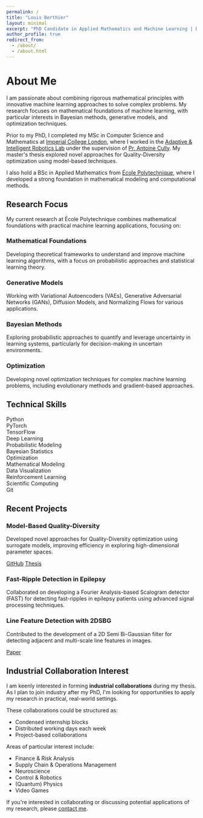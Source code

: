 ```yaml
---
permalink: /
title: "Louis Berthier"
layout: minimal
excerpt: "PhD Candidate in Applied Mathematics and Machine Learning | Data Scientist at Michelin"
author_profile: true
redirect_from: 
  - /about/
  - /about.html
---
```


<div class="hero-section">
  <h1 class="hero-title">About Me</h1>
  <!-- <p class="hero-subtitle">PhD Student in Applied Mathematics and Machine Learning | Data Scientist at Michelin</p> -->

  <p> I am passionate about combining rigorous mathematical principles with innovative machine learning approaches to solve complex problems. My research focuses on mathematical foundations of machine learning, with particular interests in Bayesian methods, generative models, and optimization techniques. </p>

  <p> Prior to my PhD, I completed my MSc in Computer Science and Mathematics at <a href="https://www.imperial.ac.uk/">Imperial College London</a>, where I worked in the <a href="https://www.imperial.ac.uk/adaptive-intelligent-robotics/">Adaptive & Intelligent Robotics Lab</a> under the supervision of <a href="https://www.imperial.ac.uk/people/a.cully">Pr. Antoine Cully</a>. My master's thesis explored novel approaches for Quality-Diversity optimization using model-based techniques. </p>

  <p> I also hold a BSc in Applied Mathematics from <a href="https://www.polytechnique.edu/">École Polytechnique</a>, where I developed a strong foundation in mathematical modeling and computational methods. </p>
  
  <!-- <p>I'm working at the intersection of mathematics and machine learning at <a href="https://www.polytechnique.edu/">École Polytechnique</a> in Paris, while also applying these skills as a Data Scientist at <a href="https://www.michelin.com/">Michelin</a>.</p>
  <div style="margin: 30px 0;">
    <a href="/research/" class="btn btn-primary">Research Interests</a>
    <a href="/files/pdf/CV_LouisBERTHIER.pdf" class="btn btn-primary">Download CV</a>
  </div> -->

</div>

<!-- ## About Me

I am passionate about combining rigorous mathematical principles with innovative machine learning approaches to solve complex problems. My research focuses on mathematical foundations of machine learning, with particular interests in Bayesian methods, generative models, and optimization techniques.

Prior to my PhD, I completed my MSc in Computer Science and Mathematics at [Imperial College London](https://www.imperial.ac.uk/), where I worked in the [Adaptive & Intelligent Robotics Lab](https://www.imperial.ac.uk/adaptive-intelligent-robotics/) under the supervision of [Dr. Antoine Cully](https://www.imperial.ac.uk/people/a.cully). My master's thesis explored novel approaches for Quality-Diversity optimization using model-based techniques.

I also hold a BSc in Applied Mathematics from [École Polytechnique](https://www.polytechnique.edu/), where I developed a strong foundation in mathematical modeling and computational methods. -->

## Research Focus

My current research at École Polytechnique combines mathematical foundations with practical machine learning applications, focusing on:

<div class="research-areas">
  <div class="research-area">
    <h3>Mathematical Foundations</h3>
    <p>Developing theoretical frameworks to understand and improve machine learning algorithms, with a focus on probabilistic approaches and statistical learning theory.</p>
  </div>
  
  <div class="research-area">
    <h3>Generative Models</h3>
    <p>Working with Variational Autoencoders (VAEs), Generative Adversarial Networks (GANs), Diffusion Models, and Normalizing Flows for various applications.</p>
  </div>
  
  <div class="research-area">
    <h3>Bayesian Methods</h3>
    <p>Exploring probabilistic approaches to quantify and leverage uncertainty in learning systems, particularly for decision-making in uncertain environments.</p>
  </div>
  
  <div class="research-area">
    <h3>Optimization</h3>
    <p>Developing novel optimization techniques for complex machine learning problems, including evolutionary methods and gradient-based approaches.</p>
  </div>
</div>

## Technical Skills

<div class="skills-container">
  <div class="skill-tag">Python</div>
  <div class="skill-tag">PyTorch</div>
  <div class="skill-tag">TensorFlow</div>
  <div class="skill-tag">Deep Learning</div>
  <div class="skill-tag">Probabilistic Modeling</div>
  <div class="skill-tag">Bayesian Statistics</div>
  <div class="skill-tag">Optimization</div>
  <div class="skill-tag">Mathematical Modeling</div>
  <div class="skill-tag">Data Visualization</div>
  <div class="skill-tag">Reinforcement Learning</div>
  <div class="skill-tag">Scientific Computing</div>
  <div class="skill-tag">Git</div>
</div>

## Recent Projects

<div class="pub-grid">
  <div class="pub-card">
    <h3 class="pub-card-title">Model-Based Quality-Diversity</h3>
    <p>Developed novel approaches for Quality-Diversity optimization using surrogate models, improving efficiency in exploring high-dimensional parameter spaces.</p>
    <div class="pub-card-links">
      <a href="https://github.com/LouisTier/Model-Based_Quality-Diversity" class="btn btn-sm">GitHub</a>
      <a href="/files/pdf/IRP_LouisBERTHIER.pdf" class="btn btn-sm">Thesis</a>
    </div>
  </div>
  
  <div class="pub-card">
    <h3 class="pub-card-title">Fast-Ripple Detection in Epilepsy</h3>
    <p>Collaborated on developing a Fourier Analysis-based Scalogram detector (FAST) for detecting fast-ripples in epilepsy patients using advanced signal processing techniques.</p>
  </div>
  
  <div class="pub-card">
    <h3 class="pub-card-title">Line Feature Detection with 2DSBG</h3>
    <p>Contributed to the development of a 2D Semi Bi-Gaussian filter for detecting adjacent and multi-scale line features in images.</p>
    <div class="pub-card-links">
      <a href="https://ieeexplore.ieee.org/abstract/document/10095570" class="btn btn-sm">Paper</a>
    </div>
  </div>
</div>

## Industrial Collaboration Interest

I am keenly interested in forming **industrial collaborations** during my thesis. As I plan to join industry after my PhD, I'm looking for opportunities to apply my research in practical, real-world settings.

These collaborations could be structured as:
- Condensed internship blocks
- Distributed working days each week
- Project-based collaborations

Areas of particular interest include:
- Finance & Risk Analysis
- Supply Chain & Operations Management
- Neuroscience
- Control & Robotics
- (Quantum) Physics
- Video Games

If you're interested in collaborating or discussing potential applications of my research, please [contact me](/cv/).